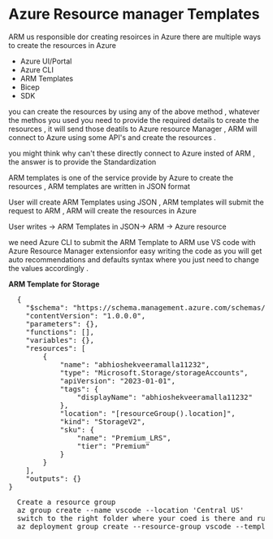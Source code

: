 #  Azure Resource manager Templates 

ARM us responsible dor creating resoirces in Azure
there are multiple ways to create the resources in Azure

*  Azure UI/Portal
*  Azure CLI
*  ARM Templates
*  Bicep
*  SDK

you can create the resources by using any of the above method , whatever the methos you used you need to provide the required details to create the resources , 
it will send those deatils to Azure resource Manager , ARM will connect to Azure using some API's and create the resources .

you might think why can't these directly connect to Azure insted of ARM , the answer is to provide the Standardization


ARM templates is one of the service provide by Azure to create the resources , ARM templates are written in JSON format 

User will create ARM Templates using JSON , ARM templates will submit the request to ARM , ARM will create the resources in Azure 

User writes -> ARM Templates in JSON-> ARM -> Azure resource

we need Azure CLI to submit the ARM Template to ARM
use VS code with Azure Resource Manager extensionfor easy writing the code as you will get auto recommendations and defaults syntax 
where you just need to change the values accordingly .

**ARM Template for Storage**
<pre>
  {
    "$schema": "https://schema.management.azure.com/schemas/2019-04-01/deploymentTemplate.json#",
    "contentVersion": "1.0.0.0",
    "parameters": {},
    "functions": [],
    "variables": {},
    "resources": [
        {
            "name": "abhioshekveeramalla11232",
            "type": "Microsoft.Storage/storageAccounts",
            "apiVersion": "2023-01-01",
            "tags": {
                "displayName": "abhioshekveeramalla11232"
            },
            "location": "[resourceGroup().location]",
            "kind": "StorageV2",
            "sku": {
                "name": "Premium_LRS",
                "tier": "Premium"
            }
        }
    ],
    "outputs": {}
}
</pre>

<pre>
  Create a resource group
  az group create --name vscode --location 'Central US'
  switch to the right folder where your coed is there and run the below command
  az deployment group create --resource-group vscode --template-file 01-storage-account.json
</pre>
